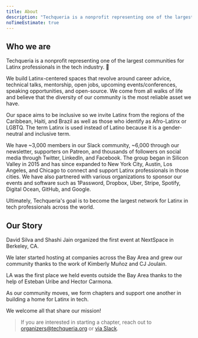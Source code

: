 ```yaml
---
title: About
description: "Techqueria is a nonprofit representing one of the largest communities for Latinx professionals in the tech industry."
noTimeEstimate: true
---
```


## Who we are

Techqueria is a nonprofit representing one of the largest communities for Latinx professionals in the tech industry. 🌮

We build Latinx-centered spaces that revolve around career advice, technical talks, mentorship, open jobs, upcoming events/conferences, speaking opportunities, and open-source. We come from all walks of life and believe that the diversity of our community is the most reliable asset we have.

Our space aims to be inclusive so we invite Latinx from the regions of the Caribbean, Haiti, and Brazil as well as those who identify as Afro-Latinx or LGBTQ. The term Latinx is used instead of Latino because it is a gender-neutral and inclusive term.

We have ~3,000 members in our Slack community, ~6,000 through our newsletter, supporters on Patreon, and thousands of followers on social media through Twitter, LinkedIn, and Facebook. The group began in Silicon Valley in 2015 and has since expanded to New York City, Austin, Los Angeles, and Chicago to connect and support Latinx professionals in those cities. We have also partnered with various organizations to sponsor our events and software such as 1Password, Dropbox, Uber, Stripe, Spotify, Digital Ocean, GitHub, and Google.

Ultimately, Techqueria's goal is to become the largest network for Latinx in tech professionals across the world.

## Our Story

David Silva and Shashi Jain organized the first event at NextSpace in Berkeley, CA.

We later started hosting at companies across the Bay Area and grew our community thanks to the work of Kimberly Muñoz and CJ Joulain.

LA was the first place we held events outside the Bay Area thanks to the help of Esteban Uribe and Hector Carmona.

As our community moves, we form chapters and support one another in building a home for Latinx in tech.

We welcome all that share our mission!

> If you are interested in starting a chapter, reach out to [organizers@techqueria.org](mailto:organizers@techqueria.org) or [via Slack](/communities/slack/).

